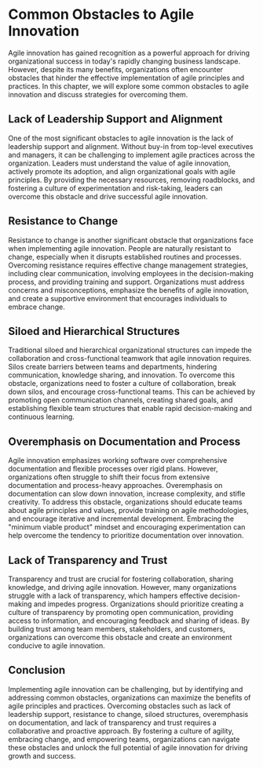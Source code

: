 Common Obstacles to Agile Innovation
=============================================

Agile innovation has gained recognition as a powerful approach for driving organizational success in today's rapidly changing business landscape. However, despite its many benefits, organizations often encounter obstacles that hinder the effective implementation of agile principles and practices. In this chapter, we will explore some common obstacles to agile innovation and discuss strategies for overcoming them.

Lack of Leadership Support and Alignment
----------------------------------------

One of the most significant obstacles to agile innovation is the lack of leadership support and alignment. Without buy-in from top-level executives and managers, it can be challenging to implement agile practices across the organization. Leaders must understand the value of agile innovation, actively promote its adoption, and align organizational goals with agile principles. By providing the necessary resources, removing roadblocks, and fostering a culture of experimentation and risk-taking, leaders can overcome this obstacle and drive successful agile innovation.

Resistance to Change
--------------------

Resistance to change is another significant obstacle that organizations face when implementing agile innovation. People are naturally resistant to change, especially when it disrupts established routines and processes. Overcoming resistance requires effective change management strategies, including clear communication, involving employees in the decision-making process, and providing training and support. Organizations must address concerns and misconceptions, emphasize the benefits of agile innovation, and create a supportive environment that encourages individuals to embrace change.

Siloed and Hierarchical Structures
----------------------------------

Traditional siloed and hierarchical organizational structures can impede the collaboration and cross-functional teamwork that agile innovation requires. Silos create barriers between teams and departments, hindering communication, knowledge sharing, and innovation. To overcome this obstacle, organizations need to foster a culture of collaboration, break down silos, and encourage cross-functional teams. This can be achieved by promoting open communication channels, creating shared goals, and establishing flexible team structures that enable rapid decision-making and continuous learning.

Overemphasis on Documentation and Process
-----------------------------------------

Agile innovation emphasizes working software over comprehensive documentation and flexible processes over rigid plans. However, organizations often struggle to shift their focus from extensive documentation and process-heavy approaches. Overemphasis on documentation can slow down innovation, increase complexity, and stifle creativity. To address this obstacle, organizations should educate teams about agile principles and values, provide training on agile methodologies, and encourage iterative and incremental development. Embracing the "minimum viable product" mindset and encouraging experimentation can help overcome the tendency to prioritize documentation over innovation.

Lack of Transparency and Trust
------------------------------

Transparency and trust are crucial for fostering collaboration, sharing knowledge, and driving agile innovation. However, many organizations struggle with a lack of transparency, which hampers effective decision-making and impedes progress. Organizations should prioritize creating a culture of transparency by promoting open communication, providing access to information, and encouraging feedback and sharing of ideas. By building trust among team members, stakeholders, and customers, organizations can overcome this obstacle and create an environment conducive to agile innovation.

Conclusion
----------

Implementing agile innovation can be challenging, but by identifying and addressing common obstacles, organizations can maximize the benefits of agile principles and practices. Overcoming obstacles such as lack of leadership support, resistance to change, siloed structures, overemphasis on documentation, and lack of transparency and trust requires a collaborative and proactive approach. By fostering a culture of agility, embracing change, and empowering teams, organizations can navigate these obstacles and unlock the full potential of agile innovation for driving growth and success.
